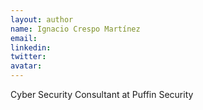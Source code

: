```yaml
---
layout: author
name: Ignacio Crespo Martínez
email: 
linkedin: 
twitter: 
avatar: 
---
```

Cyber Security Consultant at Puffin Security
